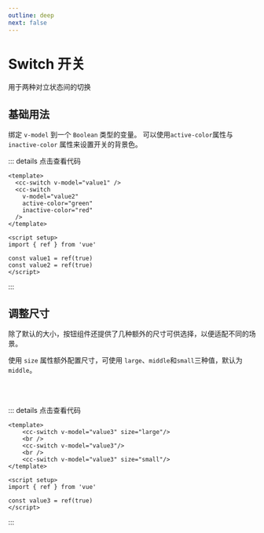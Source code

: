 ```yaml
---
outline: deep
next: false
---
```


# Switch 开关

用于两种对立状态间的切换

## 基础用法
绑定 `v-model` 到一个 `Boolean` 类型的变量。 可以使用`active-color`属性与 `inactive-color` 属性来设置开关的背景色。
<script setup>
import ccSpace from '../../src/components/space'
import ccSwitch from '../../src/components/switch'
import { ref } from 'vue'

const value1 = ref(false)
const value2 = ref(true)
const value3 = ref(false)
</script>

  <cc-switch v-model="value1" />
  <cc-switch
    v-model="value2"
    active-color="green" 
    inactive-color="red"
  />


::: details 点击查看代码
```vue
<template>
  <cc-switch v-model="value1" />
  <cc-switch
    v-model="value2"
    active-color="green" 
    inactive-color="red"
  />
</template>

<script setup>
import { ref } from 'vue'

const value1 = ref(true)
const value2 = ref(true)
</script>
```
:::

## 调整尺寸
除了默认的大小，按钮组件还提供了几种额外的尺寸可供选择，以便适配不同的场景。

使用 `size` 属性额外配置尺寸，可使用 `large`、`middle`和`small`三种值，默认为`middle`。

<cc-switch v-model="value3" size="large"/>
<br />
<cc-switch v-model="value3"/>
<br />
<cc-switch v-model="value3" size="small" />



::: details 点击查看代码
```vue
<template>
    <cc-switch v-model="value3" size="large"/>
    <br />
    <cc-switch v-model="value3"/>
    <br />
    <cc-switch v-model="value3" size="small"/>
</template>

<script setup>
import { ref } from 'vue'

const value3 = ref(true)
</script>
```
:::





